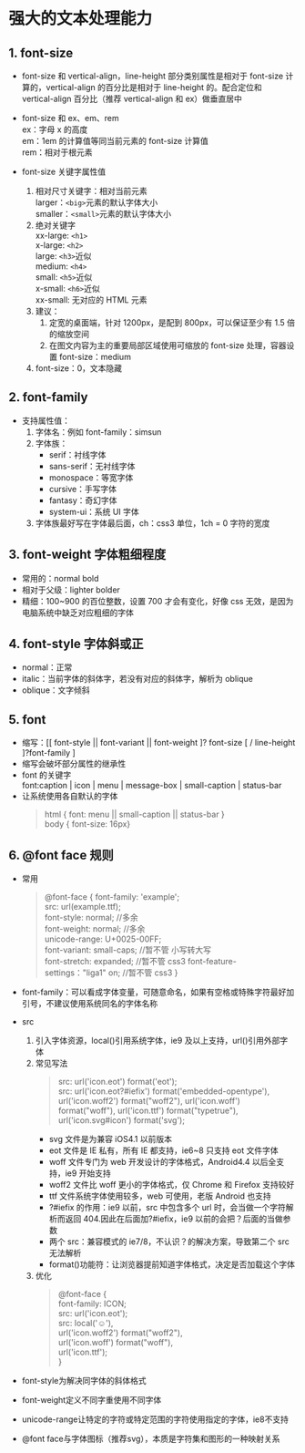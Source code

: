 # 强大的文本处理能力

## 1. font-size

* font-size 和 vertical-align，line-height 部分类别属性是相对于 font-size 计算的，vertical-align 的百分比是相对于 line-height 的。配合定位和 vertical-align 百分比（推荐 vertical-align 和 ex）做垂直居中

* font-size 和 ex、em、rem  
  ex：字母 x 的高度  
  em：1em 的计算值等同当前元素的 font-size 计算值  
  rem：相对于根元素

* font-size 关键字属性值
  1.  相对尺寸关键字：相对当前元素  
      larger：`<big>`元素的默认字体大小  
      smaller：`<small>`元素的默认字体大小
  2.  绝对关键字  
      xx-large: `<h1>`  
      x-large: `<h2>`  
      large: `<h3>`近似  
      medium: `<h4>`  
      small: `<h5>`近似  
      x-small: `<h6>`近似  
      xx-small: 无对应的 HTML 元素
  3.  建议：
      1.  定宽的桌面端，针对 1200px，是配到 800px，可以保证至少有 1.5 倍的缩放空间
      2.  在图文内容为主的重要局部区域使用可缩放的 font-size 处理，容器设置 font-size：medium
  4.  font-size：0，文本隐藏

## 2. font-family

* 支持属性值：
  1.  字体名：例如 font-family：simsun
  2.  字体族：
      * serif：衬线字体
      * sans-serif：无衬线字体
      * monospace：等宽字体
      * cursive：手写字体
      * fantasy：奇幻字体
      * system-ui：系统 UI 字体
  3.  字体族最好写在字体最后面，ch：css3 单位，1ch = 0 字符的宽度

## 3. font-weight 字体粗细程度

* 常用的：normal bold
* 相对于父级：lighter bolder
* 精细：100~900 的百位整数，设置 700 才会有变化，好像 css 无效，是因为电脑系统中缺乏对应粗细的字体

## 4. font-style 字体斜或正

* normal：正常
* italic：当前字体的斜体字，若没有对应的斜体字，解析为 oblique
* oblique：文字倾斜

## 5. font

* 缩写：[[ font-style || font-variant || font-weight ]? font-size [ / line-height ]?font-family ]
* 缩写会破坏部分属性的继承性
* font 的关键字  
  font:caption | icon | menu | message-box | small-caption | status-bar
* 让系统使用各自默认的字体
  > html { font: menu || small-caption || status-bar }  
  > body { font-size: 16px}

## 6. @font face 规则

* 常用
  > @font-face {
      font-family: 'example';  
      src: url(example.ttf);  
      font-style: normal; //多余  
      font-weight: normal; //多余  
      unicode-range: U+0025-00FF;  
      font-variant: small-caps; //暂不管 小写转大写  
      font-stretch: expanded;	//暂不管 css3
      font-feature-settings："liga1" on; //暂不管 css3 
  }

* font-family：可以看成字体变量，可随意命名，如果有空格或特殊字符最好加引号，不建议使用系统同名的字体名称
* src
  1.  引入字体资源，local()引用系统字体，ie9 及以上支持，url()引用外部字体
  2.  常见写法
      > src: url('icon.eot') format('eot');  
      >  src: url('icon.eot?#iefix') format('embedded-opentype'),
      > url('icon.woff2') format("woff2"),
      > url('icon.woff') format("woff"),
      > url('icon.ttf') format("typetrue"),
      > url('icon.svg#icon') format('svg');
      * svg 文件是为兼容 iOS4.1 以前版本
      * eot 文件是 IE 私有，所有 IE 都支持，ie6~8 只支持 eot 文件字体
      * woff 文件专门为 web 开发设计的字体格式，Android4.4 以后全支持，ie9 开始支持
      * woff2 文件比 woff 更小的字体格式，仅 Chrome 和 Firefox 支持较好
      * ttf 文件系统字体使用较多，web 可使用，老版 Android 也支持
      * ?#iefix 的作用：ie9 以前，src 中包含多个 url 时，会当做一个字符解析而返回 404.因此在后面加?#iefix，ie9 以前的会把？后面的当做参数
      * 两个 src：兼容模式的 ie7/8，不认识？的解决方案，导致第二个 src 无法解析
      * format()功能符：让浏览器提前知道字体格式，决定是否加载这个字体
  3.  优化
      > @font-face {  
          font-family: ICON;  
          src: url('icon.eot');  
          src: local('☺'),  
          url('icon.woff2') format("woff2"),  
          url('icon.woff') format("woff"),  
          url('icon.ttf');  
        }
* font-style为解决同字体的斜体格式
* font-weight定义不同字重使用不同字体
* unicode-range让特定的字符或特定范围的字符使用指定的字体，ie8不支持
* @font face与字体图标（推荐svg），本质是字符集和图形的一种映射关系